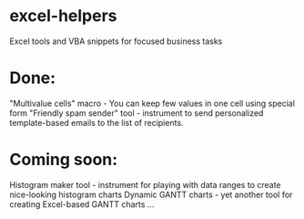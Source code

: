 # excel-helpers
Excel tools and VBA snippets for focused business tasks

Done:
============
"Multivalue cells" macro - You can keep few values in one cell using special form
"Friendly spam sender" tool - instrument to send personalized template-based emails to the list of recipients.

Coming soon:
============
Histogram maker tool - instrument for playing with data ranges to create nice-looking histogram charts
Dynamic GANTT charts - yet another tool for creating Excel-based GANTT charts
...
